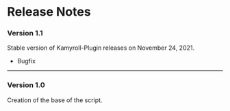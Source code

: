 # Release Notes

### Version 1.1 ###
Stable version of Kamyroll-Plugin releases on November 24, 2021.
-	Bugfix

-----------------

### Version 1.0 ###
Creation of the base of the script.
